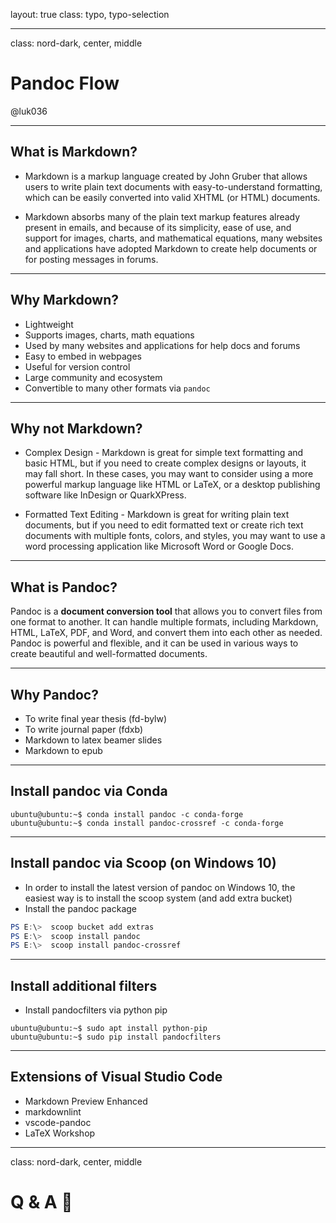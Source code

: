 layout: true
class: typo, typo-selection

---

class: nord-dark, center, middle

# Pandoc Flow

@luk036

---

## What is Markdown?

- Markdown is a markup language created by John Gruber that allows users to write plain text documents with easy-to-understand formatting, which can be easily converted into valid XHTML (or HTML) documents.

- Markdown absorbs many of the plain text markup features already present in emails, and because of its simplicity, ease of use, and support for images, charts, and mathematical equations, many websites and applications have adopted Markdown to create help documents or for posting messages in forums.

---

## Why Markdown?

- Lightweight
- Supports images, charts, math equations
- Used by many websites and applications for help docs and forums
- Easy to embed in webpages
- Useful for version control
- Large community and ecosystem
- Convertible to many other formats via `pandoc`

---

## Why not Markdown?

- Complex Design - Markdown is great for simple text formatting and basic HTML, but if you need to create complex designs or layouts, it may fall short. In these cases, you may want to consider using a more powerful markup language like HTML or LaTeX, or a desktop publishing software like InDesign or QuarkXPress.

- Formatted Text Editing - Markdown is great for writing plain text documents, but if you need to edit formatted text or create rich text documents with multiple fonts, colors, and styles, you may want to use a word processing application like Microsoft Word or Google Docs.

---

## What is Pandoc?

Pandoc is a **document conversion tool** that allows you to convert files from one format to another. It can handle multiple formats, including Markdown, HTML, LaTeX, PDF, and Word, and convert them into each other as needed. Pandoc is powerful and flexible, and it can be used in various ways to create beautiful and well-formatted documents.

---

## Why Pandoc?

- To write final year thesis (fd-bylw)
- To write journal paper (fdxb)
- Markdown to latex beamer slides
- Markdown to epub

---

## Install pandoc via Conda

```terminal
ubuntu@ubuntu:~$ conda install pandoc -c conda-forge
ubuntu@ubuntu:~$ conda install pandoc-crossref -c conda-forge
```

---

## Install pandoc via Scoop (on Windows 10)

- In order to install the latest version of pandoc on Windows 10, the
  easiest way is to install the scoop system (and add extra bucket)
- Install the pandoc package

```powershell
PS E:\>  scoop bucket add extras
PS E:\>  scoop install pandoc
PS E:\>  scoop install pandoc-crossref
```

---

## Install additional filters

- Install pandocfilters via python pip

```terminal
ubuntu@ubuntu:~$ sudo apt install python-pip
ubuntu@ubuntu:~$ sudo pip install pandocfilters
```

---

## Extensions of Visual Studio Code

- Markdown Preview Enhanced
- markdownlint
- vscode-pandoc
- LaTeX Workshop

---

class: nord-dark, center, middle

# Q & A 🙋
